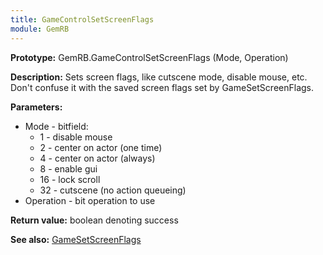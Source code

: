 ```yaml
---
title: GameControlSetScreenFlags
module: GemRB
---
```


**Prototype:** GemRB.GameControlSetScreenFlags (Mode, Operation)

**Description:** Sets screen flags, like cutscene mode, disable mouse, etc. 
Don't confuse it with the saved screen flags set by GameSetScreenFlags.

**Parameters:**
  * Mode - bitfield:
    * 1 - disable mouse
    * 2 - center on actor (one time)
    * 4 - center on actor (always)
    * 8 - enable gui
    * 16 - lock scroll
    * 32 - cutscene (no action queueing)
  * Operation - bit operation to use

**Return value:** boolean denoting success

**See also:** [GameSetScreenFlags](GameSetScreenFlags.md)
